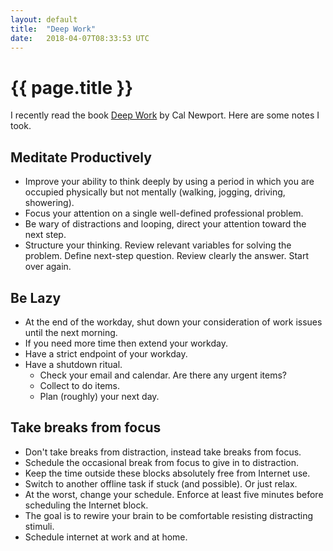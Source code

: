```yaml
---
layout: default
title:  "Deep Work"
date:   2018-04-07T08:33:53 UTC
---
```


# {{ page.title }}

I recently read the book [Deep Work](http://calnewport.com/books/deep-work/) by Cal Newport.
Here are some notes I took.

## Meditate Productively

- Improve your ability to think deeply by using a period in which you are occupied physically but not mentally (walking, jogging, driving, showering).
- Focus your attention on a single well-defined professional problem.
- Be wary of distractions and looping, direct your attention toward the next step.
- Structure your thinking.
  Review relevant variables for solving the problem.
  Define next-step question.
  Review clearly the answer.
  Start over again.

## Be Lazy

- At the end of the workday, shut down your consideration of work issues until the next morning.
- If you need more time then extend your workday.
- Have a strict endpoint of your workday.
- Have a shutdown ritual.
    - Check your email and calendar. Are there any urgent items?
    - Collect to do items.
    - Plan (roughly) your next day.

## Take breaks from focus

- Don't take breaks from distraction, instead take breaks from focus.
- Schedule the occasional break from focus to give in to distraction.
- Keep the time outside these blocks absolutely free from Internet use.
- Switch to another offline task if stuck (and possible).
  Or just relax.
- At the worst, change your schedule.
  Enforce at least five minutes before scheduling the Internet block.
- The goal is to rewire your brain to be comfortable resisting distracting stimuli.
- Schedule internet at work and at home.
